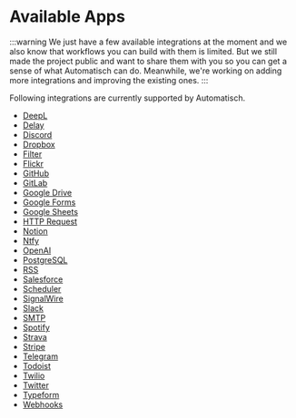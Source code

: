 # Available Apps

:::warning
We just have a few available integrations at the moment and we also know that workflows you can build with them is limited. But we still made the project public and want to share them with you so you can get a sense of what Automatisch can do. Meanwhile, we're working on adding more integrations and improving the existing ones.
:::

Following integrations are currently supported by Automatisch.

- [DeepL](/apps/deepl/actions)
- [Delay](/apps/delay/actions)
- [Discord](/apps/discord/actions)
- [Dropbox](/apps/dropbox/actions)
- [Filter](/apps/filter/actions)
- [Flickr](/apps/flickr/triggers)
- [GitHub](/apps/github/triggers)
- [GitLab](/apps/gitlab/triggers)
- [Google Drive](/apps/google-drive/triggers)
- [Google Forms](/apps/google-forms/triggers)
- [Google Sheets](/apps/google-sheets/triggers)
- [HTTP Request](/apps/http-request/actions)
- [Notion](/apps/notion/triggers)
- [Ntfy](/apps/ntfy/actions)
- [OpenAI](/apps/openai/actions)
- [PostgreSQL](/apps/postgresql/actions)
- [RSS](/apps/rss/triggers)
- [Salesforce](/apps/salesforce/triggers)
- [Scheduler](/apps/scheduler/triggers)
- [SignalWire](/apps/signalwire/triggers)
- [Slack](/apps/slack/actions)
- [SMTP](/apps/smtp/actions)
- [Spotify](/apps/spotify/actions)
- [Strava](/apps/strava/actions)
- [Stripe](/apps/stripe/triggers)
- [Telegram](/apps/telegram-bot/actions)
- [Todoist](/apps/todoist/triggers)
- [Twilio](/apps/twilio/triggers)
- [Twitter](/apps/twitter/triggers)
- [Typeform](/apps/typeform/triggers)
- [Webhooks](/apps/webhooks/triggers)
